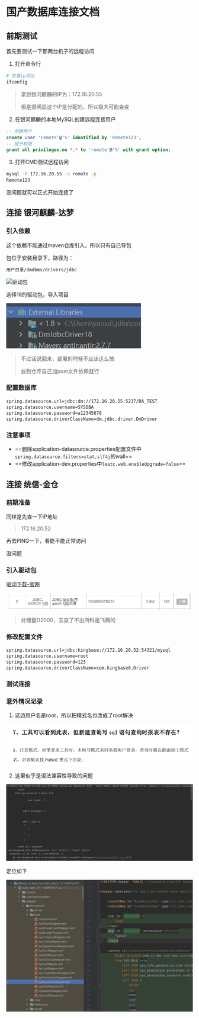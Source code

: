 # 国产数据库连接文档

## 前期测试

首先要测试一下那两台机子的远程访问

1. 打开命令行

```bash
# 检查ip地址
ifconfig
```

> 拿到银河麒麟的IP为：172.16.20.55
>
> 但是很明显这个IP是分配的，所以极大可能会变

2. 在银河麒麟的本地MySQL创建远程连接用户

```sql
-- 创建用户
create user 'remote'@'%' identified by 'Remote123';
-- 授予权限
grant all privileges.on *.* to 'remote'@'%' with grant option;
```

3. 打开CMD测试远程访问

```bash
mysql -h 172.16.20.55 -u remote -p
Remote123
```

没问题就可以正式开始连接了

## 连接 银河麒麟-达梦

### 引入依赖

这个依赖不能通过maven仓库引入，所以只有自己导包

包位于安装目录下，路径为：

```bash
用户目录/dmdbms/drivers/jdbc
```

![驱动包](https://img-blog.csdnimg.cn/20201229175824941.png?x-oss-process=image/watermark,type_ZmFuZ3poZW5naGVpdGk,shadow_10,text_aHR0cHM6Ly9ibG9nLmNzZG4ubmV0L3FxXzQwMDY1Nzc2,size_16,color_FFFFFF,t_70)

选择18的驱动包，导入项目

![image-20220719164619689](assets/image-20220719164619689.png)

> 不过话说回来，部署的时候不应该这么搞
>
> 放到仓库自己加pom文件依赖就行

### 配置数据库

```properties
spring.datasource.url=jdbc:dm://172.16.20.55:5237/DA_TEST
spring.datasource.username=SYSDBA
spring.datasource.password=a12345678
spring.datasource.driverClassName=dm.jdbc.driver.DmDriver
```

### 注意事项

* ==删除application-datasource.properties配置文件中`spring.datasource.filters=stat,slf4j`的wall==
* ==修改application-dev.properties中`leatc.web.enableUpgrade=false`==

## 连接 统信-金仓

### 前期准备

同样是先查一下IP地址

> 172.16.20.52

再去PING一下，看能不能正常访问

没问题

### 引入驱动包

[驱动下载-官网](https://www.kingbase.com.cn/qd/index.htm)

![image-20220720103612156](assets/image-20220720103612156.png)

> 处理器D2000，去查了不出所料是飞腾的

### 修改配置文件

```properties
spring.datasource.url=jdbc:kingbase://172.16.20.52:54321/mysql
spring.datasource.username=root
spring.datasource.password=123
spring.datasource.driverClassName=com.kingbase8.Driver
```

### 测试连接

### 意外情况记录

1. 这边用户名是root，所以把模式名也改成了root解决

![image-20220720140204208](assets/image-20220720140204208.png)

2. 这里似乎是语法兼容性导致的问题

![image-20220720142131760](assets/image-20220720142131760.png)

定位如下

![image-20220720142205767](assets/image-20220720142205767.png)
